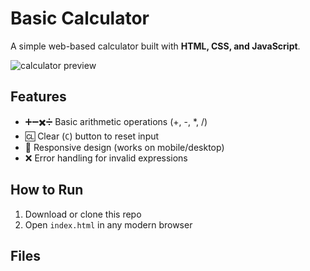 # Basic Calculator

A simple web-based calculator built with **HTML, CSS, and JavaScript**.

![calculator preview](https://github.com/user-attachments/assets/54d777eb-fefb-4e66-a9f7-49cffff021fe)


## Features
- ➕➖✖️➗ Basic arithmetic operations (+, -, *, /)
- 🆑 Clear (`C`) button to reset input
- 📱 Responsive design (works on mobile/desktop)
- ❌ Error handling for invalid expressions

## How to Run
1. Download or clone this repo
2. Open `index.html` in any modern browser

## Files

